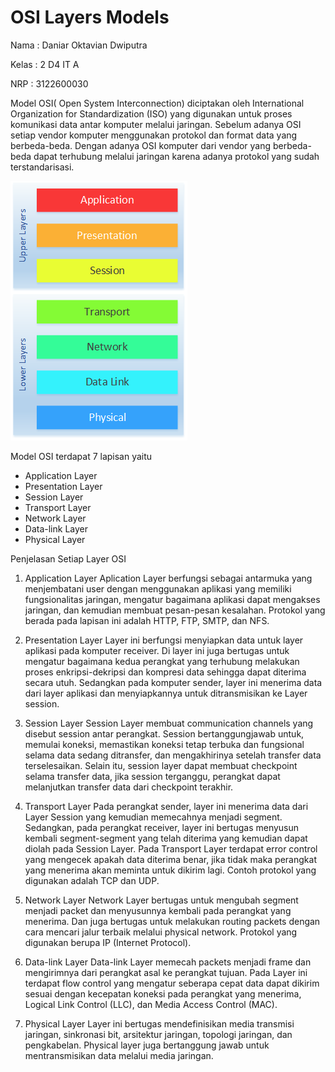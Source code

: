 # OSI Layers Models

Nama	: Daniar Oktavian Dwiputra

Kelas	: 2 D4 IT A

NRP	: 3122600030

Model OSI( Open System Interconnection) diciptakan oleh International Organization for Standardization (ISO) yang digunakan untuk proses komunikasi data antar komputer melalui jaringan. Sebelum adanya OSI setiap vendor komputer menggunakan protokol dan format data yang berbeda-beda. Dengan adanya OSI komputer dari vendor yang berbeda-beda dapat terhubung melalui jaringan karena adanya protokol yang sudah terstandarisasi. 

![OSI Layers Model](./../assets/osi-layer/OSI_2.png)

Model OSI terdapat 7 lapisan yaitu 
<ul>
	<li> Application Layer
	<li> Presentation Layer
	<li> Session Layer
	<li> Transport Layer
	<li>Network Layer
	<li> Data-link Layer
	<li> Physical Layer
</ul>

Penjelasan Setiap Layer OSI

1.	Application Layer
Aplication Layer berfungsi sebagai antarmuka yang menjembatani user dengan menggunakan aplikasi yang memiliki fungsionalitas jaringan, mengatur bagaimana aplikasi dapat mengakses jaringan, dan kemudian membuat pesan-pesan kesalahan. Protokol yang berada pada lapisan ini adalah HTTP, FTP, SMTP, dan NFS.

2.	Presentation Layer
Layer ini berfungsi menyiapkan data untuk layer aplikasi pada komputer receiver. Di layer ini juga bertugas untuk mengatur bagaimana kedua perangkat yang terhubung melakukan proses enkripsi-dekripsi dan kompresi data sehingga dapat diterima secara utuh. Sedangkan pada komputer sender, layer ini menerima data dari layer aplikasi dan menyiapkannya untuk ditransmisikan ke Layer session. 

3.	Session Layer
Session Layer membuat communication channels yang disebut session antar perangkat. Session bertanggungjawab untuk, memulai koneksi, memastikan koneksi tetap terbuka dan fungsional selama data sedang ditransfer, dan mengakhirinya setelah transfer data terselesaikan. Selain itu, session layer dapat membuat checkpoint selama transfer data, jika session terganggu, perangkat dapat melanjutkan transfer data dari checkpoint terakhir.

4.	Transport Layer
Pada perangkat sender, layer ini menerima data dari Layer Session yang kemudian memecahnya menjadi segment. Sedangkan, pada perangkat receiver, layer ini bertugas menyusun kembali segment-segment yang telah diterima yang kemudian dapat diolah pada Session Layer. Pada Transport Layer terdapat error control yang mengecek apakah data diterima benar, jika tidak maka perangkat yang menerima akan meminta untuk dikirim lagi. Contoh protokol yang digunakan adalah TCP dan UDP.

5.	Network Layer
Network Layer bertugas untuk mengubah segment menjadi packet dan menyusunnya kembali pada perangkat yang menerima. Dan juga bertugas untuk melakukan routing packets dengan cara mencari jalur terbaik melalui physical network. Protokol yang digunakan berupa IP (Internet Protocol).

6.	Data-link Layer
Data-link Layer memecah packets menjadi frame dan mengirimnya dari perangkat asal ke perangkat tujuan. Pada Layer ini terdapat flow control yang mengatur seberapa cepat data dapat dikirim sesuai dengan kecepatan koneksi pada perangkat yang menerima, Logical Link Control (LLC), dan Media Access Control (MAC).

7.	Physical Layer 
Layer ini bertugas mendefinisikan media transmisi jaringan, sinkronasi bit, arsitektur jaringan, topologi jaringan, dan pengkabelan. Physical layer juga bertanggung jawab untuk mentransmisikan data melalui media jaringan.
